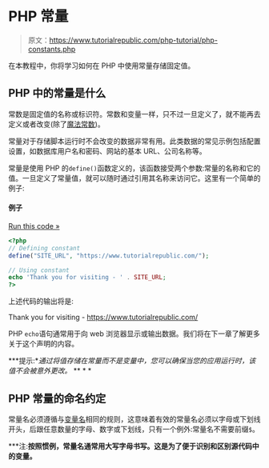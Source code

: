 # PHP 常量

> 原文：<https://www.tutorialrepublic.com/php-tutorial/php-constants.php>

在本教程中，你将学习如何在 PHP 中使用常量存储固定值。

## PHP 中的常量是什么

常数是固定值的名称或标识符。常数和变量一样，只不过一旦定义了，就不能再去定义或者改变(除了[魔法常数](php-magic-constants.php))。

常量对于存储脚本运行时不会改变的数据非常有用。此类数据的常见示例包括配置设置，如数据库用户名和密码、网站的基本 URL、公司名称等。

常量是使用 PHP 的`define()`函数定义的，该函数接受两个参数:常量的名称和它的值。一旦定义了常量值，就可以随时通过引用其名称来访问它。这里有一个简单的例子:

#### 例子

[Run this code »](../codelab.php?topic=php&file=constants "Run this code to view the output")

```php
<?php
// Defining constant
define("SITE_URL", "https://www.tutorialrepublic.com/");

// Using constant
echo 'Thank you for visiting - ' . SITE_URL;
?>
```

上述代码的输出将是:

Thank you for visiting - https://www.tutorialrepublic.com/

PHP `echo`语句通常用于向 web 浏览器显示或输出数据。我们将在下一章了解更多关于这个声明的内容。

 ***提示:**通过将值存储在常量而不是变量中，您可以确保当您的应用运行时，该值不会被意外更改。*  ** * *

## PHP 常量的命名约定

常量名必须遵循与[变量名](php-variables.php#naming-conventions)相同的规则，这意味着有效的常量名必须以字母或下划线开头，后跟任意数量的字母、数字或下划线，只有一个例外:常量名不需要前缀`$`。

 ***注:**按照惯例，常量名通常用大写字母书写。这是为了便于识别和区别源代码中的变量。**